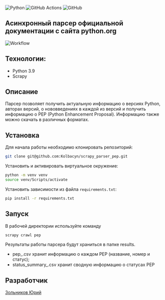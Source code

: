 ![Python](https://img.shields.io/badge/python-3670A0?style=for-the-badge&logo=python&logoColor=ffdd54) ![GitHub Actions](https://img.shields.io/badge/github%20actions-%232671E5.svg?style=for-the-badge&logo=githubactions&logoColor=white) ![GitHub](https://img.shields.io/badge/github-%23121011.svg?style=for-the-badge&logo=github&logoColor=white)
## Асинхронный парсер официальной документации с сайта python.org
![Workflow](https://github.com/Kolbacyn/scrapy_parser_pep/actions/workflows/workflow.yml/badge.svg?event=push)

## Технологии:

- Python 3.9
- Scrapy

## Описание

Парсер позволяет получить актуальную информацию о версиях Python, авторах версий, о нововведениях в каждой из версий и получить информацию о PEP (Python Enhancement Proposal). Информацию также можно скачать в различных форматах.

## Установка

Для начала работы необходимо клонировать репозиторий:

```bash
git clone git@github.com:Kolbacyn/scrapy_parser_pep.git
```

Установить и активировать виртуальное окружение:

```bash
python -m venv venv
source venv/Scripts/activate
```

Установить зависимости из файла `requirements.txt`:

```bash
pip install -r requirements.txt
```

## Запуск

В рабочей директории используйте команду

```bash
scrapy crawl pep
```

Результаты работы парсера будут храниться в папке results.

- pep_.csv хранит информацию о каждом РЕР (название, номер и статус);
- status_summary_.csv хранит сводную информацию о статусах PEP

## Разработчик

[Зольников Юрий](https://github.com/Kolbacyn/)